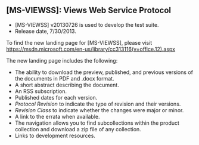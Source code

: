 ## [MS-VIEWSS]: Views Web Service Protocol
- [MS-VIEWSS] v20130726 is used to develop the test suite.
- Release date, 7/30/2013.

To find the new landing page for [MS-VIEWSS], please visit https://msdn.microsoft.com/en-us/library/cc313116(v=office.12).aspx

The new landing page includes the following:
- The ability to download the preview, published, and previous versions of the documents in PDF and .docx format.
- A short abstract describing the document.
- An RSS subscription.
- Published dates for each version.
- *Protocol Revision* to indicate the type of revision and their versions.
- *Revision Class* to indicate whether the changes were major or minor.
- A link to the errata when available.
- The navigation allows you to find subcollections within the product collection and download a zip file of any collection.
- Links to development resources.